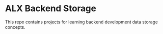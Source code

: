 # ALX Backend Storage

This repo contains projects for learning backend development data storage concepts.
